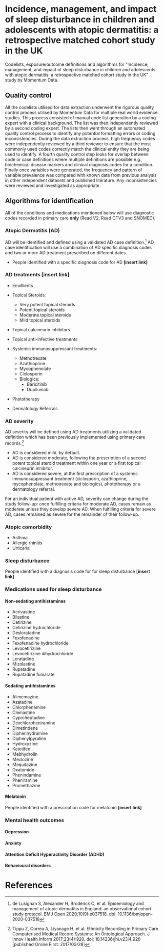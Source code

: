 # Incidence, management, and impact of sleep disturbance in children and adolescents with atopic dermatitis: a retrospective matched cohort study in the UK 
Codelists, exposure/outcome definitions and algorithms for "Incidence, management, and impact of sleep disturbance in children and adolescents with atopic dermatitis: a retrospective matched cohort study in the UK" study by Momentum Data.

## Quality control
All the codelists utilised for data extraction underwent the rigorous quality control process utilised by Momentum Data for multiple real world evidence studies. This process consisted of manual code list generation by a coding expert with a clinical background. The list was then independently reviewed by a second coding expert. The lists then went through an automated quality control process to identify any potential formatting errors or coding inconsistencies. During the data extraction process, high frequency codes were independently reviewed by a third reviewer to ensure that the most commonly used codes correctly match the clinical entity they are being used to identify. A fourth quality control step looks for overlap between code or case definitions where multiple definitions are possible e.g., biochemical disease markers and clinical diagnosis codes for a condition. Finally once variables were generated, the frequency and pattern of variable prevalence was compared with known data from previous analysis in other independent datasets and published literature. Any inconsistencies were reviewed and investigated as appropriate.

## Algorithms for identification
All of the conditions and medications mentioned below will use diagnostic codes recorded in primary care **only** (Read V2, Read CTV3 and SNOMED).

### Atopic Dermatitis (AD)
AD will be identified and defined using a validated AD case definition.[^1] AD case identification will use a combination of AD specific diagnosis codes and two or more AD treatment prescribed on different dates.

- People identified with a specific diagnosis code for AD **[insert link]**

### AD treatments **[insert link]**
- Emollients

- Topical Steroids:
  - Very potent topical steroids
  - Potent topical steroids
  - Moderate topical steroids
  - Mild topical steroids
  
- Topical calcineurin inhibitors
  
- Topical anti-infective treatments
  
- Systemic immunosuppressant treatments:
  - Methotrexate
  - Azathioprine
  - Mycophenolate
  - Ciclosporin
  - Biologics:
    - Baricitinib
    - Dupilumab
      
- Phototherapy
  
- Dermatology Referrals

### AD severity
AD severity will be defined using AD treatments utilizing a validated definition which has been previously implemented using primary care records.[^2] 
- AD is considered mild, by default.
- AD is considered moderate, following the prescription of a second potent topical steroid treatment within one year or a first topical calcineurin inhibitor.
- AD is considered severe, at the first prescription of a systemic immunosuppressant treatment (ciclosporin, azathioprine, mycophenolate, methotrexate and biologics), phototherapy or a dermatology referral.
  
For an individual patient with active AD, severity can change during the study follow-up: once fulfilling criteria for moderate AD, cases remain as moderate unless they develop severe AD. When fulfilling criteria for severe AD, cases remained as severe for the remainder of their follow-up.

### Atopic comorbidity
- Asthma
- Allergic rhinitis
- Urticaria

### Sleep disturbance
People identified with a diagnosis code for for sleep disturbance **[insert link]**

### Medications used for sleep disturbance

#### Non-sedating antihistamines
- Acrivastine 
-	Bilastine 
-	Cetirizine
-	Cetirizine hydrochloride 
-	Desloratadine 
-	Fexofenadine
-	Fexofenadine hydrochloride
-	Levocetirizine 
-	Levocetirizine dihydrochloride 
-	Loratadine 
-	Mizolastine 
-	Rupatadine 
-	Rupatadine fumarate

#### Sedating antihistamines
-	Alimemazine
-	Azatadine 
-	Chlorphenamine
-	Clemastine
-	Cyproheptadine 
-	Dexchlorpheniramine 
-	Dimetindene
-	Diphenhydramine 
-	Diphenylpyraline 
-	Hydroxyzine
-	Ketotifen 
-	Mebhydrolin
-	Meclozine 
-	Mequitazine
-	Oxatomide
-	Phenindamine
-	Pheniramine 
-	Promethazine

#### Melatonin
People identified with a prescription code for melatonin **[insert link]**

### Mental health outcomes

#### Depression

#### Anxiety

#### Attention Deficit Hyperactivity Disorder (ADHD)

#### Behavioural disorders

# References
[^1]: de Lusignan S, Alexander H, Broderick C, et al. Epidemiology and management of atopic dermatitis in England: an observational cohort study protocol. BMJ Open 2020;10(9):e037518. doi: 10.1136/bmjopen-2020-037518
[^2]: Tippu Z, Correa A, Liyanage H, et al. Ethnicity Recording in Primary Care Computerised Medical Record Systems: An Ontological Approach. J Innov Health Inform 2017;23(4):920. doi: 10.14236/jhi.v23i4.920 [published Online First: 2017/03/28]
